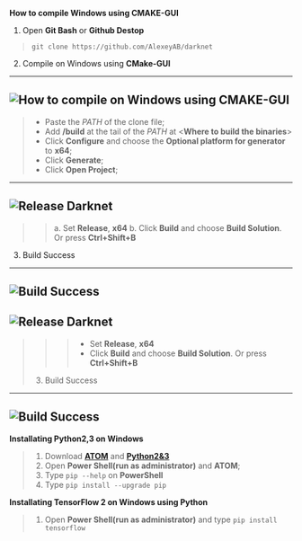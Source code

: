 **How to compile Windows using CMAKE-GUI**
1. Open **Git Bash** or **Github Destop**
 > `git clone https://github.com/AlexeyAB/darknet`
2. Compile on Windows using **CMake-GUI**
---
 ![How to compile on Windows using CMAKE-GUI](https://66.media.tumblr.com/865869bc79fb2a81ea69a189a7923094/af3a7a1d70f93c22-df/s540x810/3bd8dd820eb1221fe83edce3fce1dadda9f2ed61.png)
---
 >  * Paste the *PATH* of the clone file;
 >  * Add **/build** at the tail of the *PATH* at <**Where to build the binaries**>
 >  * Click **Configure** and choose the **Optional platform for generator** to **x64**;
 >  * Click **Generate**;
 >  * Click **Open Project**;
 ---
![Release Darknet](https://66.media.tumblr.com/7d7da4eae8af2012b39c573ab18ef7bf/af3a7a1d70f93c22-21/s540x810/58b0e47d79bba8c113b07b6669fd0c9b35f26066.png)
 ---
 >> a. Set **Release**, **x64**
 >> b. Click **Build** and choose **Build Solution**. Or press **Ctrl+Shift+B**
  3. Build Success 
 --- 
  ![Build Success](https://66.media.tumblr.com/820244e83ea77e4870ba0d8400f663e7/af3a7a1d70f93c22-d8/s540x810/05e4f238e2ef1c11edce8eff7e6e964f84a883d9.png)
 ---
  ![Release Darknet](https://66.media.tumblr.com/7d7da4eae8af2012b39c573ab18ef7bf/af3a7a1d70f93c22-21/s540x810/58b0e47d79bba8c113b07b6669fd0c9b35f26066.png)
 --- 
 >>> * Set **Release**, **x64**
 >>> * Click **Build** and choose **Build Solution**. Or press **Ctrl+Shift+B**
 > 3. Build Success 
---
![Build Success](https://66.media.tumblr.com/820244e83ea77e4870ba0d8400f663e7/af3a7a1d70f93c22-d8/s540x810/05e4f238e2ef1c11edce8eff7e6e964f84a883d9.png)
---
**Installating Python2,3 on Windows**
> 1. Download **[ATOM](https://atom.io/)** and **[Python2&3](https://www.python.org)**
> 2. Open **Power Shell(run as administrator)** and **ATOM**;
> 3. Type ``pip --help`` on **PowerShell** 
> 4. Type ``pip install --upgrade pip``

**Installating TensorFlow 2 on Windows using Python**
> 1. Open **Power Shell(run as administrator)** and type ``pip install tensorflow``

